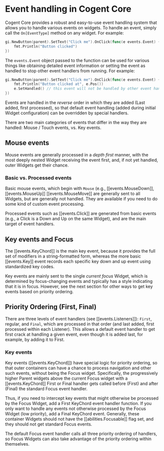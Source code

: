 # Event handling in Cogent Core

Cogent Core provides a robust and easy-to-use event handling system that allows you to handle various events on widgets. To handle an event, simply call the `On[EventType]` method on any widget. For example:

<core-example>

```go
gi.NewButton(parent).SetText("Click me").OnClick(func(e events.Event) {
    fmt.Println("Button clicked")
})
```
</core-example>

The `events.Event` object passed to the function can be used for various things like obtaining detailed event information or setting the event as handled to stop other event handlers from running. For example:

<core-example>

```go
gi.NewButton(parent).SetText("Click me").OnClick(func(e events.Event) {
    fmt.Println("Button clicked at", e.Pos())
    e.SetHandled() // this event will not be handled by other event handlers now
})
```
</core-example>

Events are handled in the _reverse_ order in which they are added (Last added, first processed), so that default event handling (added during initial Widget configuration) can be overridden by special handlers.

There are two main categories of events that differ in the way they are handled: Mouse / Touch events, vs. Key events.

## Mouse events

Mouse events are generally processed in a _depth first_ manner, with the most deeply nested Widget receiving the event first, and, if not yet handled, outer Widgets get their chance.

### Basic vs. Processed events

Basic mouse events, which begin with `Mouse` (e.g., [[events.MouseDown]], [[events.MouseUp]] [[events.MouseMove]] are generally sent to all Widgets, but are generally not handled.  They are available if you need to do some kind of custom event processing.

Processed events such as [[events.Click]] are generated from basic events (e.g., a Click is a Down and Up on the same Widget), and are the main target of event handlers.

## Key events and Focus

The [[events.KeyChord]] is the main key event, because it provides the full set of modifiers in a string-formatted form, whereas the more basic [[events.Key]] event records each specific key down and up event using standardized key codes.

Key events are mainly sent to the single _current focus_ Widget, which is determined by focus-changing events and typically has a style indicating that it is in focus.  However, see the next section for other ways to get key events based on priority ordering.

## Priority Ordering (First, Final)

There are three levels of event handlers (see [[events.Listeners]]): `First`, regular, and `Final`, which are processed in that order (and last added, first processed within each Listener).  This allows a default event handler to get first crack at handling a given event, even though it is added last, for example, by adding it to First.

### Key events

Key events ([[events.KeyChord]]) have special logic for priority ordering, so that outer containers can have a chance to process navigation and other such events, without being the Focus widget.  Specifically, the progressively higher Parent widgets above the current Focus widget with a [[events.KeyChord]] First or Final handler gets called before (First) and after (Final) the standard Focus event handler.

Thus, if you need to intercept key events that might otherwise be processed by the Focus Widget, add a First KeyChord event handler function.  If you only want to handle any events not otherwise processed by the Focus Widget (low priority), add a Final KeyChord event.  Generally, these container Widgets should not have the [[abilities.Focusable]] flag set, and they should not get standard Focus events.

The default Focus event handler calls all three priority ordering of handlers, so Focus Widgets can also take advantage of the priority ordering within themselves.



